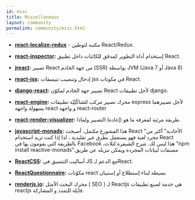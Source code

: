 ```yaml
---
id: misc
title: Miscellaneous
layout: community
permalink: community/misc.html
---
```


* **[react-localize-redux](https://github.com/ryandrewjohnson/react-localize-redux)** - مكتبة لتوطين React/Redux.

* **[react-inspector](https://github.com/xyc/react-inspector):** إستخدام أداة التطوير كمدقق للكائنات داخل تطبيق React.
* **[jreact](https://github.com/KnisterPeter/jreact):** تصيير React من جهة الخادم (SSR) بواسطة JVM (Java 7 أو Java 8)
* **[react-jss](https://github.com/cssinjs/jss/tree/master/packages/react-jss):** إدخال وتنصيب تنيسقات jss في مكونات  React.
* **[django-react](https://github.com/markfinger/django-react):** تصيير جهة الخادم لمكوّن  React لأجل تطبيقات django.
* **[react-engine](https://github.com/paypal/react-engine):** محرك تصيير مركب لتَشاكُلِيّة تطبيقات express لأجل تصييرهما بسهولة واجهة react و واجهة react-router
* **[react-render-visualizer](https://github.com/redsunsoft/react-render-visualizer):** طريقة مرئية لمعرفة ما هو (إعادة) التصيير ولماذا.
* **[javascript-monads](https://github.com/dschalk/javascript-monads):** هذا المشورع مكتمل، أصبحت React "الأحادية" أكثر من مجرد لعبة فهو يستعمل بطرق غير تقليدية ، لذا إذا كنت تريد استخدام React بالطريقة التي يقومون بها في Facebook ،هذا ليس لك. شرح الشيفرة لثلاث  "npm install reactive-monads".مصنفات لبيانات المجردة ويمكن تنزيله عن طريق
* **[ReactCSS](http://reactcss.com/):** أساليب التنسيق في JS مع الدعم لـReact.
* **[ReactQuestionnaire](https://github.com/kouryuu/react-questionnaire):** مكوّنات react بسيطة لبناء إستطلاع أو إستبيان
* **[renderjs.io](https://renderjs.io/):** محرك البحث الأمثل ( SEO ) لـ Reactjs هي خدمة لصنع تطبيقات reactjs قابلة للتمدد و المشاركة.

